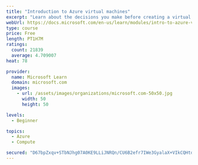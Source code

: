 ```yaml
---
title: "Introduction to Azure virtual machines"
excerpt: "Learn about the decisions you make before creating a virtual machine, the options to create and manage the VM, and the extensions and services you use to manage your VM."
webUrl: https://docs.microsoft.com/en-us/learn/modules/intro-to-azure-virtual-machines/
type: course
price: Free
length: PT1H7M
ratings:
  count: 21839
  average: 4.709007
heat: 78

provider:
  name: Microsoft Learn
  domain: microsoft.com
  images:
    - url: /assets/images/organizations/microsoft.com-50x50.jpg
      width: 50
      height: 50

levels:
  - Beginner

topics:
  - Azure
  - Compute

secured: "D67bpZxqv+STbNJhg07A0KE9LLiJNRQn/CU6B2efr7IWe3GyalaX+VIkCQHtdS+xGwtyWJtPYJ1L6XrPoeZBYX0PLjZ14CvQ/paF5QFvl/FNSi2Dyz1CKaa5q5z3rkdzF/UAQSyuiC7p/VxCxN/aXO6n5iOj4o1AuwIJzh+zL4Fl5uP+7MVCx4ZLRMw6mjmgB5rel6i9Rj//6uWt5e5Il18PBwvzVRqlZWjdxGRLF68kCpGaF/qoljXxRF/FgiAKuRvMZcHLqDwEdisYWkPpp2hH//zhZQ87hXNfapw6uSWCDUi0AVlkSWVa/tn/KmvGSoaqP6YYQbexBuSgehkx5wq/Ly69pCI0Ijx/EiRJiFffKbo9/3KoiVykcU1cGabh7gnB6qHKZn/KwVLZrj3ia0uxM+IrcLiqTEPLJ/p4aSnrnPo41wGJ+bRxDB5oKGst;0afO6Esdd9ApHqe7qwyirg=="
---
```


